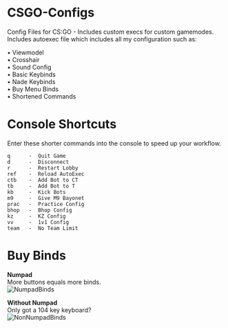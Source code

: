 # CSGO-Configs
Config Files for CS:GO - Includes custom execs for custom gamemodes.<br/>
Includes autoexec file which includes all my configuration such as:

  • Viewmodel          
  • Crosshair          
  • Sound Config       
  • Basic Keybinds     
  • Nade Keybinds      
  • Buy Menu Binds    
  • Shortened Commands

# Console Shortcuts
Enter these shorter commands into the console to speed up your workflow.
```
q      -  Quit Game
d      -  Disconnect
r      -  Restart Lobby
ref    -  Reload AutoExec
ctb    -  Add Bot to CT
tb     -  Add Bot to T
kb     -  Kick Bots
m9     -  Give M9 Bayonet
prac   -  Practice Config
bhop   -  Bhop Config
kz     -  KZ Config
vv     -  1v1 Config
team   -  No Team Limit
```
  
# Buy Binds
**Numpad**<br/>
More buttons equals more binds.<br/>
![NumpadBinds](https://raw.githubusercontent.com/PINPAL/CSGO-Autoexec/master/readme/BuyBinds.png)

**Without Numpad**<br/>
Only got a 104 key keyboard?<br/>
![NonNumpadBinds](https://raw.githubusercontent.com/PINPAL/CSGO-Autoexec/master/readme/BuyBindsNoNum.png)
